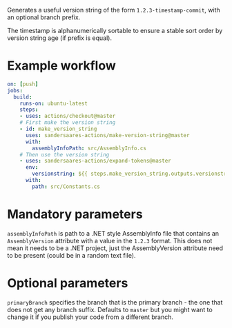 Generates a useful version string of the form `1.2.3-timestamp-commit`, with an optional branch prefix.

The timestamp is alphanumerically sortable to ensure a stable sort order by version string age (if prefix is equal).

# Example workflow

```yaml
on: [push]
jobs:
  build:
    runs-on: ubuntu-latest
    steps:
    - uses: actions/checkout@master
    # First make the version string
    - id: make_version_string
      uses: sandersaares-actions/make-version-string@master
      with:
        assemblyInfoPath: src/AssemblyInfo.cs
    # Then use the version string
    - uses: sandersaares-actions/expand-tokens@master
      env:
        versionstring: ${{ steps.make_version_string.outputs.versionstring }}
      with:
        path: src/Constants.cs
```

# Mandatory parameters

`assemblyInfoPath` is path to a .NET style AssemblyInfo file that contains an `AssemblyVersion` attribute with a value in the `1.2.3` format. This does not mean it needs to be a .NET project, just the AssemblyVersion attribute need to be present (could be in a random text file).

# Optional parameters

`primaryBranch` specifies the branch that is the primary branch - the one that does not get any branch suffix. Defaults to `master` but you might want to change it if you publish your code from a different branch.